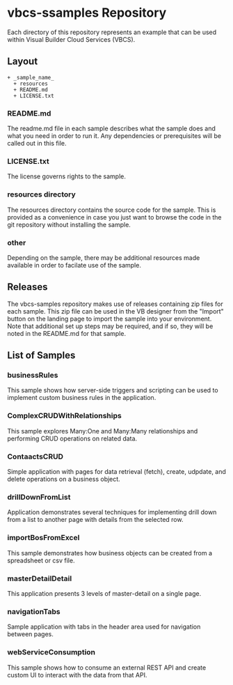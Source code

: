 # vbcs-ssamples Repository

Each directory of this repository represents an example that can be used within Visual Builder Cloud Services (VBCS).

## Layout

```
+ _sample_name_
  + resources
  + README.md
  + LICENSE.txt
```

### README.md

The readme.md file in each sample describes what the sample does and what you need in order to run it. Any dependencies or prerequisites will be called out in this file. 

### LICENSE.txt

The license governs rights to the sample. 

### resources directory

The resources directory contains the source code for the sample. This is provided as a convenience in case you just want to browse the code in the git repository without installing the sample.

### other

Depending on the sample, there may be additional resources made available in order to facilate use of the sample. 

## Releases

The vbcs-samples repository makes use of releases containing zip files for each sample. This zip file can be used in the VB designer from the "Import" button on the landing page to import the sample into your environment. Note that additional set up steps may be required, and if so, they will be noted in the README.md for that sample. 

## List of Samples

### businessRules 

This sample shows how server-side triggers and scripting can be used to implement custom business rules in the application.

### ComplexCRUDWithRelationships

This sample explores Many:One and Many:Many relationships and performing CRUD operations on related data.

### ContaactsCRUD

Simple application with pages for data retrieval (fetch), create, udpdate, and delete operations on a business object. 

### drillDownFromList

Application demonstrates several techniques for implementing drill down from a list to another page with details from the selected row.

### importBosFromExcel

This sample demonstrates how business objects can be created from a spreadsheet or csv file.

### masterDetailDetail

This application presents 3 levels of master-detail on a single page.

### navigationTabs

Sample application with tabs in the header area used for navigation between pages.

### webServiceConsumption

This sample shows how to consume an external REST API and create custom UI to interact with the data from that API.
